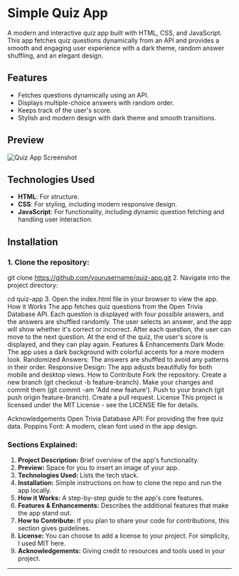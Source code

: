 # Simple Quiz App

A modern and interactive quiz app built with HTML, CSS, and JavaScript. This app fetches quiz questions dynamically from an API and provides a smooth and engaging user experience with a dark theme, random answer shuffling, and an elegant design.

## Features

- Fetches questions dynamically using an API.
- Displays multiple-choice answers with random order.
- Keeps track of the user's score.
- Stylish and modern design with dark theme and smooth transitions.

## Preview

![Quiz App Screenshot]((https://github.com/Izu99/javascript-projects/blob/main/project3/image.png?raw=true)
)


## Technologies Used

- **HTML**: For structure.
- **CSS**: For styling, including modern responsive design.
- **JavaScript**: For functionality, including dynamic question fetching and handling user interaction.

## Installation

### 1. Clone the repository:

git clone https://github.com/yourusername/quiz-app.git
2. Navigate into the project directory:

cd quiz-app
3. Open the index.html file in your browser to view the app.
How it Works
The app fetches quiz questions from the Open Trivia Database API.
Each question is displayed with four possible answers, and the answers are shuffled randomly.
The user selects an answer, and the app will show whether it's correct or incorrect.
After each question, the user can move to the next question.
At the end of the quiz, the user's score is displayed, and they can play again.
Features & Enhancements
Dark Mode: The app uses a dark background with colorful accents for a more modern look.
Randomized Answers: The answers are shuffled to avoid any patterns in their order.
Responsive Design: The app adjusts beautifully for both mobile and desktop views.
How to Contribute
Fork the repository.
Create a new branch (git checkout -b feature-branch).
Make your changes and commit them (git commit -am 'Add new feature').
Push to your branch (git push origin feature-branch).
Create a pull request.
License
This project is licensed under the MIT License - see the LICENSE file for details.

Acknowledgements
Open Trivia Database API: For providing the free quiz data.
Poppins Font: A modern, clean font used in the app design.


### Sections Explained:
1. **Project Description:** Brief overview of the app's functionality.
2. **Preview:** Space for you to insert an image of your app.
3. **Technologies Used:** Lists the tech stack.
4. **Installation:** Simple instructions on how to clone the repo and run the app locally.
5. **How it Works:** A step-by-step guide to the app's core features.
6. **Features & Enhancements:** Describes the additional features that make the app stand out.
7. **How to Contribute:** If you plan to share your code for contributions, this section gives guidelines.
8. **License:** You can choose to add a license to your project. For simplicity, I used MIT here.
9. **Acknowledgements:** Giving credit to resources and tools used in your project.

---